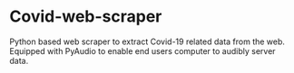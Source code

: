 # Covid-web-scraper
Python based web scraper to extract Covid-19 related data from the web. Equipped with PyAudio to enable end users computer to audibly server data.
